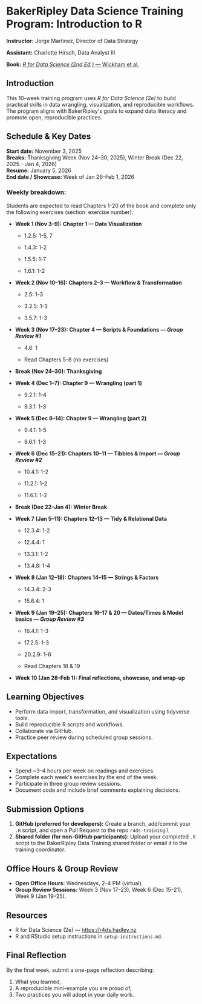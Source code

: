 # BakerRipley Data Science Training Program: Introduction to R

**Instructor:** Jorge Martinez, Director of Data Strategy

**Assistant:** Charlotte Hirsch, Data Analyst III

**Book:** [*R for Data Science (2nd Ed.)* — Wickham et al.](https://r4ds.hadley.nz)

## Introduction

This 10-week training program uses *R for Data Science (2e)* to build practical skills in data wrangling, visualization, and reproducible workflows. The program aligns with BakerRipley's goals to expand data literacy and promote open, reproducible practices.

## Schedule & Key Dates

**Start date:** November 3, 2025\
**Breaks:** Thanksgiving Week (Nov 24–30, 2025), Winter Break (Dec 22, 2025 – Jan 4, 2026)\
**Resume:** January 5, 2026\
**End date / Showcase:** Week of Jan 26–Feb 1, 2026

### Weekly breakdown:

Students are expected to read Chapters 1-20 of the book and complete only the following exercises (section: exercise number):

-   **Week 1 (Nov 3–9): Chapter 1 — Data Visualization**

    -   1.2.5: 1-5, 7

    -   1.4.3: 1-2

    -   1.5.5: 1-7

    -   1.6.1: 1-2

-   **Week 2 (Nov 10–16): Chapters 2–3 — Workflow & Transformation**

    -   2.5: 1-3

    -   3.2.5: 1-3

    -   3.5.7: 1-3

-   **Week 3 (Nov 17–23): Chapter 4 — Scripts & Foundations — *Group Review #1***

    -   4.6: 1

    -   Read Chapters 5-8 (no exercises)

-   **Break (Nov 24–30): Thanksgiving**

-   **Week 4 (Dec 1–7): Chapter 9 — Wrangling (part 1)**

    -   9.2.1: 1-4

    -   9.3.1: 1-3

-   **Week 5 (Dec 8–14): Chapter 9 — Wrangling (part 2)**

    -   9.4.1: 1-5

    -   9.6.1: 1-3

-   **Week 6 (Dec 15–21): Chapters 10–11 — Tibbles & Import — *Group Review #2***

    -   10.4.1: 1-2

    -   11.2.1: 1-2

    -   11.6.1: 1-2

-   **Break (Dec 22–Jan 4): Winter Break**

-   **Week 7 (Jan 5–11): Chapters 12–13 — Tidy & Relational Data**

    -   12.3.4: 1-2

    -   12.4.4: 1

    -   13.3.1: 1-2

    -   13.4.8: 1-4

-   **Week 8 (Jan 12–18): Chapters 14–15 — Strings & Factors**

    -   14.3.4: 2-3

    -   15.6.4: 1

-   **Week 9 (Jan 19–25): Chapters 16–17 & 20 — Dates/Times & Model basics — *Group Review #3***

    -   16.4.1: 1-3

    -   17.2.5: 1-3

    -   20.2.9: 1-6

    -   Read Chapters 18 & 19

-   **Week 10 (Jan 26–Feb 1): Final reflections, showcase, and wrap-up**

## Learning Objectives

-   Perform data import, transformation, and visualization using tidyverse tools.
-   Build reproducible R scripts and workflows.
-   Collaborate via GitHub.
-   Practice peer review during scheduled group sessions.

## Expectations

-   Spend \~3–4 hours per week on readings and exercises.
-   Complete each week's exercises by the end of the week.
-   Participate in three group review sessions.
-   Document code and include brief comments explaining decisions.

## Submission Options

1.  **GitHub (preferred for developers):** Create a branch, add/commit your `.R` script, and open a Pull Request to the repo `r4ds-training`.\
2.  **Shared folder (for non-GitHub participants):** Upload your completed `.R` script to the BakerRipley Data Training shared folder or email it to the training coordinator.

## Office Hours & Group Review

-   **Open Office Hours:** Wednesdays, 2–4 PM (virtual).
-   **Group Review Sessions:** Week 3 (Nov 17–23), Week 6 (Dec 15–21), Week 9 (Jan 19–25).

## Resources

-   R for Data Science (2e) — <https://r4ds.hadley.nz>
-   R and RStudio setup instructions in `setup-instructions.md`.

## Final Reflection

By the final week, submit a one-page reflection describing:

1.  What you learned,
2.  A reproducible mini-example you are proud of,
3.  Two practices you will adopt in your daily work.
